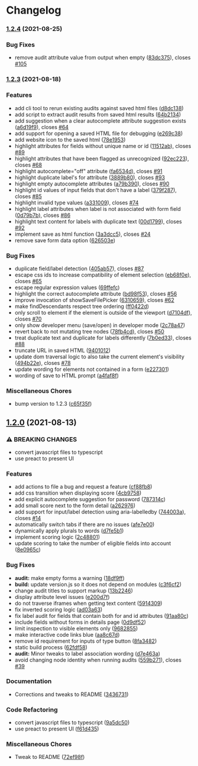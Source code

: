 # Changelog

### [1.2.4](https://www.github.com/GoogleChromeLabs/form-troubleshooter/compare/v1.2.3...v1.2.4) (2021-08-25)


### Bug Fixes

* remove audit attribute value from output when empty ([83dc375](https://www.github.com/GoogleChromeLabs/form-troubleshooter/commit/83dc375542dff1c31fa2e6efa86ac2f3228505a1)), closes [#105](https://www.github.com/GoogleChromeLabs/form-troubleshooter/issues/105)

### [1.2.3](https://www.github.com/GoogleChromeLabs/form-troubleshooter/compare/v1.2.0...v1.2.3) (2021-08-18)


### Features

* add cli tool to rerun existing audits against saved html files ([d8dc138](https://www.github.com/GoogleChromeLabs/form-troubleshooter/commit/d8dc13852b6188d6e74f1125f32eb5a83a6d7715))
* add script to extract audit results from saved html results ([64b2134](https://www.github.com/GoogleChromeLabs/form-troubleshooter/commit/64b213439ef7e83129af5203eb73684899e9c82c))
* add suggestion when a clear autocomplete attribute suggestion exists ([a6d19f9](https://www.github.com/GoogleChromeLabs/form-troubleshooter/commit/a6d19f9d3d8923454170233f55008eef5c78809a)), closes [#64](https://www.github.com/GoogleChromeLabs/form-troubleshooter/issues/64)
* add support for opening a saved HTML file for debugging ([e269c38](https://www.github.com/GoogleChromeLabs/form-troubleshooter/commit/e269c383bd7d043834b6d226b20801dfa6a6067d))
* add website icon to the saved html ([78e1953](https://www.github.com/GoogleChromeLabs/form-troubleshooter/commit/78e19539bd8fed6ecf49f3a85b295e15390d83b3))
* highlight attributes for fields without unique name or id ([11512ab](https://www.github.com/GoogleChromeLabs/form-troubleshooter/commit/11512abc3c285d200fa273c52d5f808962b534e9)), closes [#89](https://www.github.com/GoogleChromeLabs/form-troubleshooter/issues/89)
* highlight attributes that have been flagged as unrecognized ([92ec223](https://www.github.com/GoogleChromeLabs/form-troubleshooter/commit/92ec2237f79a2a42f4b03fa3903d2bb80beae534)), closes [#68](https://www.github.com/GoogleChromeLabs/form-troubleshooter/issues/68)
* highlight autocomplete="off" attribute ([fa6534d](https://www.github.com/GoogleChromeLabs/form-troubleshooter/commit/fa6534debbff48888a7bdd4bbad123d1033a7c4a)), closes [#91](https://www.github.com/GoogleChromeLabs/form-troubleshooter/issues/91)
* highlight duplicate label's for attribute ([3889b80](https://www.github.com/GoogleChromeLabs/form-troubleshooter/commit/3889b80360a2b0e782545da7d8db7ed1c59f6c43)), closes [#93](https://www.github.com/GoogleChromeLabs/form-troubleshooter/issues/93)
* highlight empty autocomplete attributes ([a79b390](https://www.github.com/GoogleChromeLabs/form-troubleshooter/commit/a79b3908e69c31b9a3e44247633912f06760f83d)), closes [#90](https://www.github.com/GoogleChromeLabs/form-troubleshooter/issues/90)
* highlight id values of input fields that don't have a label ([379f287](https://www.github.com/GoogleChromeLabs/form-troubleshooter/commit/379f287995b7ce407286c28a8572e6d55b7212e0)), closes [#85](https://www.github.com/GoogleChromeLabs/form-troubleshooter/issues/85)
* highlight invalid type values ([a331009](https://www.github.com/GoogleChromeLabs/form-troubleshooter/commit/a3310097bba84a88a0122d4e7324b0e7b8b920a9)), closes [#74](https://www.github.com/GoogleChromeLabs/form-troubleshooter/issues/74)
* highlight label attributes when label is not associated with form field ([0d79b7b](https://www.github.com/GoogleChromeLabs/form-troubleshooter/commit/0d79b7b8357d5a1c9c78d2a7b07ad3b352f11edb)), closes [#86](https://www.github.com/GoogleChromeLabs/form-troubleshooter/issues/86)
* highlight text content for labels with duplicate text ([00d1799](https://www.github.com/GoogleChromeLabs/form-troubleshooter/commit/00d1799c541c7e2c1cf6434c714f5cf9c5b4748d)), closes [#92](https://www.github.com/GoogleChromeLabs/form-troubleshooter/issues/92)
* implement save as html function ([3a3dcc5](https://www.github.com/GoogleChromeLabs/form-troubleshooter/commit/3a3dcc5c81c085808c039fe579871dc45d6afd2a)), closes [#24](https://www.github.com/GoogleChromeLabs/form-troubleshooter/issues/24)
* remove save form data option ([626503e](https://www.github.com/GoogleChromeLabs/form-troubleshooter/commit/626503e263b44c3bfeecbb7e3322ccb4edd89a06))


### Bug Fixes

* duplicate field/label detection ([405ab57](https://www.github.com/GoogleChromeLabs/form-troubleshooter/commit/405ab571e8077f18eea43a33341fe9338f1bc945)), closes [#87](https://www.github.com/GoogleChromeLabs/form-troubleshooter/issues/87)
* escape css ids to increase compatibility of element selection ([eb68f0e](https://www.github.com/GoogleChromeLabs/form-troubleshooter/commit/eb68f0e799b89c31566b7a3476a9231ad2932d50)), closes [#65](https://www.github.com/GoogleChromeLabs/form-troubleshooter/issues/65)
* escape regular expression values ([69ffefc](https://www.github.com/GoogleChromeLabs/form-troubleshooter/commit/69ffefc2d9f2137aa2b51166d7ea8ed1d1f43b06))
* highlight the correct autocomplete attribute ([bd98f53](https://www.github.com/GoogleChromeLabs/form-troubleshooter/commit/bd98f533b1ecfa1c63583be6f82418ec833a75fa)), closes [#56](https://www.github.com/GoogleChromeLabs/form-troubleshooter/issues/56)
* improve invocation of showSaveFilePicker ([6310659](https://www.github.com/GoogleChromeLabs/form-troubleshooter/commit/6310659a8ef021136dca5583de523653f5177f11)), closes [#62](https://www.github.com/GoogleChromeLabs/form-troubleshooter/issues/62)
* make findDescendants respect tree ordering ([ff0422d](https://www.github.com/GoogleChromeLabs/form-troubleshooter/commit/ff0422d7c475bfca72c6aff3531cbe1b3835eeb4))
* only scroll to element if the element is outside of the viewport ([d7104df](https://www.github.com/GoogleChromeLabs/form-troubleshooter/commit/d7104df1594605dfe3d73a5386d544e6c30fe58d)), closes [#70](https://www.github.com/GoogleChromeLabs/form-troubleshooter/issues/70)
* only show developer menu (save/open) in developer mode ([2c78a47](https://www.github.com/GoogleChromeLabs/form-troubleshooter/commit/2c78a47e34f6409776672c34de357166a8989ddf))
* revert back to not mutating tree nodes ([78fb4cd](https://www.github.com/GoogleChromeLabs/form-troubleshooter/commit/78fb4cd0a4d7de50fa8fc26aa3c682f9f9f5052b)), closes [#50](https://www.github.com/GoogleChromeLabs/form-troubleshooter/issues/50)
* treat duplicate text and duplicate for labels differently ([7b0ed33](https://www.github.com/GoogleChromeLabs/form-troubleshooter/commit/7b0ed334194ecd4e49a029156088a4bb9f43d8b4)), closes [#88](https://www.github.com/GoogleChromeLabs/form-troubleshooter/issues/88)
* truncate URL in saved HTML ([9401012](https://www.github.com/GoogleChromeLabs/form-troubleshooter/commit/9401012ae222c3851af28775585ba188b2d19406))
* update dom traversal logic to also take the current element's visibility ([494b22e](https://www.github.com/GoogleChromeLabs/form-troubleshooter/commit/494b22e02af8260b7bc68eb2d7a2636bd785b953)), closes [#78](https://www.github.com/GoogleChromeLabs/form-troubleshooter/issues/78)
* update wording for elements not contained in a form ([e227301](https://www.github.com/GoogleChromeLabs/form-troubleshooter/commit/e227301b5dc2365ad572c7b640f0dda98ac6151b))
* wording of save to HTML prompt ([a4faf8f](https://www.github.com/GoogleChromeLabs/form-troubleshooter/commit/a4faf8f603864b106ff5371dd50ee68124a4f38e))


### Miscellaneous Chores

* bump version to 1.2.3 ([c65f35f](https://www.github.com/GoogleChromeLabs/form-troubleshooter/commit/c65f35f35e6e7a9ef65fca77a4c6ad8379cfeb58))

## [1.2.0](https://www.github.com/GoogleChromeLabs/form-troubleshooter/compare/v1.2.2...v1.2.0) (2021-08-13)


### ⚠ BREAKING CHANGES

* convert javascript files to typescript
* use preact to present UI

### Features

* add actions to file a bug and request a feature ([cf88fb8](https://www.github.com/GoogleChromeLabs/form-troubleshooter/commit/cf88fb8210dc682c6907ba4904c5ff2a5c894399))
* add css transition when displaying score ([4cb9758](https://www.github.com/GoogleChromeLabs/form-troubleshooter/commit/4cb9758730d3b61d7f50d3aef889a4b73cc522f9))
* add explicit autocomplete suggestion for password ([787314c](https://www.github.com/GoogleChromeLabs/form-troubleshooter/commit/787314c7aa83c7420b49e354a1400ed958980197))
* add small score next to the form detail ([a262976](https://www.github.com/GoogleChromeLabs/form-troubleshooter/commit/a262976b55b5cc45238db9a859cad92b355afec4))
* add support for input/label detection using aria-labelledby ([744003a](https://www.github.com/GoogleChromeLabs/form-troubleshooter/commit/744003a2032974f462b2c1f45f8935aa8c81fc9e)), closes [#14](https://www.github.com/GoogleChromeLabs/form-troubleshooter/issues/14)
* automatically switch tabs if there are no issues ([afe7e00](https://www.github.com/GoogleChromeLabs/form-troubleshooter/commit/afe7e0056dc8422207fbb6c9040ca51c42b367ee))
* dynamically apply plurals to words ([d7fe5b1](https://www.github.com/GoogleChromeLabs/form-troubleshooter/commit/d7fe5b121fe1b6b12972919a4378ffc9d1ed0382))
* implement scoring logic ([2c48801](https://www.github.com/GoogleChromeLabs/form-troubleshooter/commit/2c4880147eb32dee5a2d1dc2a083372c60054036))
* update scoring to take the number of eligible fields into account ([8e0965c](https://www.github.com/GoogleChromeLabs/form-troubleshooter/commit/8e0965c792f9f0d93f847978460e82c78e89558e))


### Bug Fixes

* **audit:** make empty forms a warning ([18df9ff](https://www.github.com/GoogleChromeLabs/form-troubleshooter/commit/18df9ff74060a4e95c6fc13d3872c7a3b34f7380))
* **build:** update version.js so it does not depend on modules ([c3f6cf2](https://www.github.com/GoogleChromeLabs/form-troubleshooter/commit/c3f6cf24d97a374b6327522fd8624c07156c4cd0))
* change audit titles to support markup ([13b2246](https://www.github.com/GoogleChromeLabs/form-troubleshooter/commit/13b2246ed412fac7102ca62dbb92d48122e35f94))
* display attribute level issues ([e200d7f](https://www.github.com/GoogleChromeLabs/form-troubleshooter/commit/e200d7f381240fbd23416c9b5d636c07da18de19))
* do not traverse iframes when getting text content ([5914309](https://www.github.com/GoogleChromeLabs/form-troubleshooter/commit/59143094e675d2c676afd60b48d0b9320f9c5141))
* fix inverted scoring logic ([ad03a63](https://www.github.com/GoogleChromeLabs/form-troubleshooter/commit/ad03a633ba32c99a5450485d3f97c136aa316044))
* fix label audit for fields that contain both for and id attributes ([91aa80c](https://www.github.com/GoogleChromeLabs/form-troubleshooter/commit/91aa80cbfe11141c6f575ee801f2c0c29ca02d85))
* include fields without forms in details page ([0d9df52](https://www.github.com/GoogleChromeLabs/form-troubleshooter/commit/0d9df52888fb8bc4a7c2f1e84ac66a9cff451183))
* limit inspection to visible elements only ([9682855](https://www.github.com/GoogleChromeLabs/form-troubleshooter/commit/9682855951a49dacc0ee00017af786b844bbaf1a))
* make interactive code links blue ([aa8c67d](https://www.github.com/GoogleChromeLabs/form-troubleshooter/commit/aa8c67d0c386a7a0d7537b922d4c5a04d2599e4c))
* remove id requirement for inputs of type button ([8fa3482](https://www.github.com/GoogleChromeLabs/form-troubleshooter/commit/8fa34823166553d5eadcf5a89e517cfecd0ca2e4))
* static build process ([62fdf58](https://www.github.com/GoogleChromeLabs/form-troubleshooter/commit/62fdf58e203883b11ef4bb8acdc647efd3568e45))
* **audit:** Minor tweaks to label association wording ([d7e463a](https://www.github.com/GoogleChromeLabs/form-troubleshooter/commit/d7e463aaf021ae7e59e25a8aaec1cbf9eb115e71))
* avoid changing node identity when running audits ([559b271](https://www.github.com/GoogleChromeLabs/form-troubleshooter/commit/559b271ec1c514fc2f99c4f4cddf5c651c2f9f87)), closes [#39](https://www.github.com/GoogleChromeLabs/form-troubleshooter/issues/39)


### Documentation

* Corrections and tweaks to README ([3436731](https://www.github.com/GoogleChromeLabs/form-troubleshooter/commit/3436731cc7d7e334a3e9879f0c0b1df35024fe93))


### Code Refactoring

* convert javascript files to typescript ([9a5dc50](https://www.github.com/GoogleChromeLabs/form-troubleshooter/commit/9a5dc50d3b12fbb6dddcab32be26a2528de9bace))
* use preact to present UI ([f61d435](https://www.github.com/GoogleChromeLabs/form-troubleshooter/commit/f61d4357bb4044718586ac6cd33830e3839e6e63))


### Miscellaneous Chores

* Tweak to README ([72ef98f](https://www.github.com/GoogleChromeLabs/form-troubleshooter/commit/72ef98f5d5a88ee3ae98a6b1f96d07d3703827c9))
